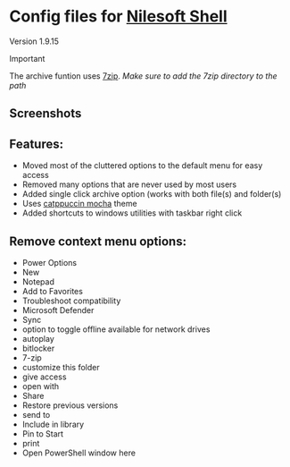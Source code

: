 # Config files for [Nilesoft Shell](https://github.com/moudey/Shell)

Version 1.9.15

> [!IMPORTANT]
> The archive funtion uses [7zip](https://www.7-zip.org/download.html).
> _Make sure to add the 7zip directory to the path_

## Screenshots

## Features:

- Moved most of the cluttered options to the default menu for easy access
- Removed many options that are never used by most users
- Added single click archive option (works with both file(s) and folder(s)
- Uses [catppuccin mocha](https://github.com/catppuccin/nilesoft-shell) theme
- Added shortcuts to windows utilities with taskbar right click

## Remove context menu options:

- Power Options
- New 
- Notepad
- Add to Favorites
- Troubleshoot compatibility
- Microsoft Defender
- Sync
- option to toggle offline available for network drives
- autoplay
- bitlocker
- 7-zip
- customize this folder
- give access
- open with
- Share
- Restore previous versions
- send to
- Include in library
- Pin to Start
- print
- Open PowerShell window here
